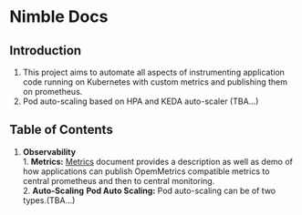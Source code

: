 # Nimble Docs

## Introduction

1. This project aims to automate all aspects of instrumenting application code running on Kubernetes with custom metrics and publishing them on prometheus.
2. Pod auto-scaling based on HPA and KEDA auto-scaler (TBA...)

## Table of Contents

1. **Observability**  
       1. **Metrics:** [Metrics](./docs/metrics-aks.md) document provides a description as well as demo of how applications can publish OpemMetrics compatible metrics to central prometheus and then to central monitoring.  
       2. **Auto-Scaling**
     **Pod Auto Scaling:** Pod auto-scaling can be of two types.(TBA...)
 
